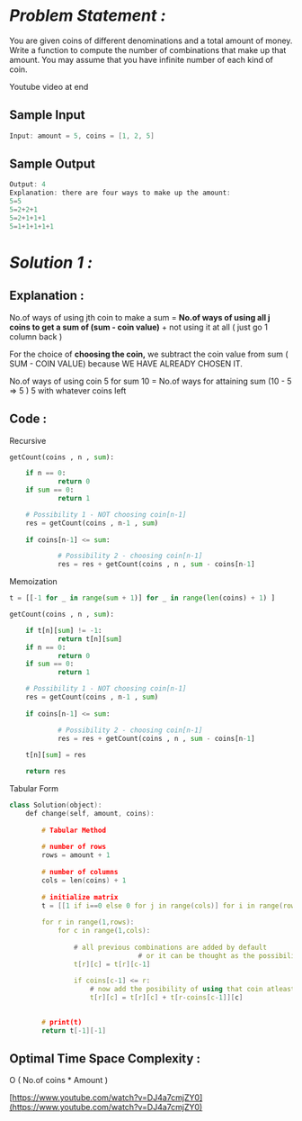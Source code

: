 # *Problem Statement :*

You are given coins of different denominations and a total amount of money. Write a function to compute the number of combinations that make up that amount. You may assume that you have infinite number of each kind of coin.

Youtube video at end

## Sample Input

```cpp
Input: amount = 5, coins = [1, 2, 5]
```

## Sample Output

```cpp
Output: 4
Explanation: there are four ways to make up the amount:
5=5
5=2+2+1
5=2+1+1+1
5=1+1+1+1+1
```

# *Solution 1 :*

## Explanation :

No.of ways of using jth coin to make a sum = **No.of ways of using all j coins to get a sum of (sum - coin value)** + not using it at all ( just go 1 column back ) 

For the choice of **choosing the coin,** we subtract the coin value from sum ( SUM - COIN VALUE) because WE HAVE ALREADY CHOSEN IT.

No.of ways of using coin 5 for sum 10 = No.of ways for attaining sum (10 - 5 ⇒ 5 ) 5 with whatever coins left

## Code :

Recursive

```python
getCount(coins , n , sum):

	if n == 0:
			return 0
	if sum == 0:
			return 1

	# Possibility 1 - NOT choosing coin[n-1]
	res = getCount(coins , n-1 , sum)
	
	if coins[n-1] <= sum:

			# Possibility 2 - choosing coin[n-1]
			res = res + getCount(coins , n , sum - coins[n-1]
```

Memoization

```python
t = [[-1 for _ in range(sum + 1)] for _ in range(len(coins) + 1) ]

getCount(coins , n , sum):

	if t[n][sum] != -1:
			return t[n][sum]
	if n == 0:
			return 0
	if sum == 0:
			return 1

	# Possibility 1 - NOT choosing coin[n-1]
	res = getCount(coins , n-1 , sum)
	
	if coins[n-1] <= sum:

			# Possibility 2 - choosing coin[n-1]
			res = res + getCount(coins , n , sum - coins[n-1]
	
	t[n][sum] = res

	return res
```

Tabular Form

```cpp
class Solution(object):
    def change(self, amount, coins):
         
        # Tabular Method
        
        # number of rows
        rows = amount + 1
        
        # number of columns
        cols = len(coins) + 1
        
        # initialize matrix
        t = [[1 if i==0 else 0 for j in range(cols)] for i in range(rows)]
        
        for r in range(1,rows):
            for c in range(1,cols):
                
                # all previous combinations are added by default
								# or it can be thought as the possibility of not choosing the coin
                t[r][c] = t[r][c-1]
                
                if coins[c-1] <= r:
                    # now add the posibility of using that coin atleast once
                    t[r][c] = t[r][c] + t[r-coins[c-1]][c]

                    
        # print(t)   
        return t[-1][-1]
```

## Optimal Time Space Complexity :

O ( No.of coins *  Amount )

[https://www.youtube.com/watch?v=DJ4a7cmjZY0](https://www.youtube.com/watch?v=DJ4a7cmjZY0)